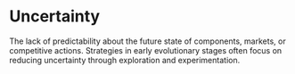 # Uncertainty

The lack of predictability about the future state of components, markets, or competitive actions. Strategies in early evolutionary stages often focus on reducing uncertainty through exploration and experimentation.
